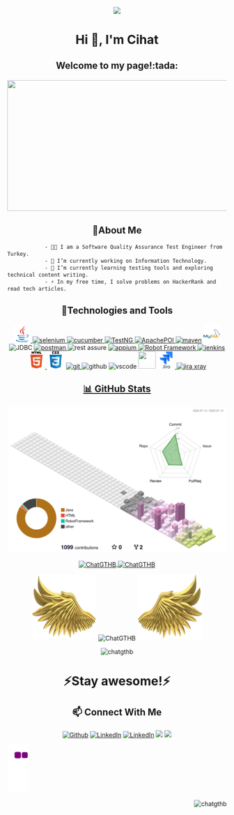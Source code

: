 <p align="center"><img src="https://camo.githubusercontent.com/31a2f49c2960bd98e115c536f78f1781d631d2097cbbd73cb006be1aa526246b/68747470733a2f2f692e696d6775722e636f6d2f4136625747466c2e676966"/>

<h1 align="center">Hi 👋, I'm Cihat</h1>
<h2> <p align="center">Welcome to my page!:tada:</p></h2>
<div align="center">
  <img src="https://media.giphy.com/media/dWesBcTLavkZuG35MI/giphy.gif" width="600" height="300"/>
</div>
<h2 align="center">🎤About Me</h2>

				- 👨‍💻 I am a Software Quality Assurance Test Engineer from Turkey.
				- 🔭 I’m currently working on Information Technology.
				- 🌱 I’m currently learning testing tools and exploring technical content writing.
				- ⚡ In my free time, I solve problems on HackerRank and read tech articles.
			
<h2><p align="center">🧰Technologies and Tools</p></h2>				
				
<p align="center"> 
	<a href="https://www.java.com" target="_blank" rel="noreferrer"> <img src="https://raw.githubusercontent.com/devicons/devicon/master/icons/java/java-original.svg" alt="java" width="40" height="40"/> </a> 
	<a href="https://www.selenium.dev" target="_blank" rel="noreferrer"> <img src="https://raw.githubusercontent.com/detain/svg-logos/780f25886640cef088af994181646db2f6b1a3f8/svg/selenium-logo.svg" alt="selenium" width="40" height="40"/> </a>
	<a href="https://cucumber.io/" target="_blank" rel="noreferrer"> <img src="https://images.g2crowd.com/uploads/product/image/large_detail/large_detail_c40984fae76060168e91322094f05421/cucumber.png" alt="cucumber" width="40" height="40"/> </a>
	<a href="https://testng.org/doc/" target="_blank" rel="noreferrer"> <img src="https://i0.wp.com/blog.knoldus.com/wp-content/uploads/2020/01/TESTNG.png?resize=1024%2C576&ssl=1" alt="TestNG" width="40" height="40"/> </a>
 <a href="https://poi.apache.org/" target="_blank" rel="noreferrer"> <img src="https://static.javatpoint.com/apache-poi/images/apache-poi-tutorial.png" alt="ApachePOI" width="40" height="40"/> </a>
<a href="https://maven.apache.org/" target="_blank" rel="noreferrer"><img src="https://e7.pngegg.com/pngimages/968/16/png-clipart-apache-maven-apache-ant-gradle-apache-http-server-apache-ivy-apache-maven-text-orange-thumbnail.png" alt="maven" width="40" height="40"/></a>
		<a href="https://www.mysql.com/" target="_blank" rel="noreferrer"> <img src="https://raw.githubusercontent.com/devicons/devicon/master/icons/mysql/mysql-original-wordmark.svg" alt="mysql" width="40" height="40"/> </a> 
	<img src="https://www.labeeb-iot.com/wp-content/uploads/2017/04/JDBC-256-1.png" alt="JDBC" width="40" height="40"/> 
	<a href="https://postman.com" target="_blank" rel="noreferrer"> <img src="https://www.vectorlogo.zone/logos/getpostman/getpostman-icon.svg" alt="postman" width="40" height="40"/> </a> 
		<img src="https://avatars.githubusercontent.com/u/19369327?s=280&v=4" alt="rest assure" width="40" height="40"/>
	<a href="http://appium.io/docs/en/2.0/" target="_blank" rel="noreferrer"> <img src="https://e7.pngegg.com/pngimages/372/674/png-clipart-appium-test-automation-software-testing-selenium-calabash-purple-violet-thumbnail.png" alt="appium" width="40" height="40"/> </a> 
	<a href="https://robotframework.org/" target="_blank" rel="noreferrer"> <img src="https://upload.wikimedia.org/wikipedia/commons/e/e4/Robot-framework-logo.png?20180323153902" alt="Robot Framework" width="40" height="40"/> </a> 
	<a href="https://www.jenkins.io" target="_blank" rel="noreferrer"> <img src="https://www.vectorlogo.zone/logos/jenkins/jenkins-icon.svg" alt="jenkins" width="40" height="40"/> </a> 
	<a href="https://www.w3.org/html/" target="_blank" rel="noreferrer"> <img src="https://raw.githubusercontent.com/devicons/devicon/master/icons/html5/html5-original-wordmark.svg" alt="html5" width="40" height="40"/> </a>
	<a href="https://www.w3schools.com/css/" target="_blank" rel="noreferrer"> <img src="https://raw.githubusercontent.com/devicons/devicon/master/icons/css3/css3-original-wordmark.svg" alt="css3" width="40" height="40"/></a> 
	<a href="https://git-scm.com/" target="_blank" rel="noreferrer"> <img src="https://www.vectorlogo.zone/logos/git-scm/git-scm-icon.svg" alt="git" width="40" height="40"/> </a>
	<img src="https://github.githubassets.com/images/modules/logos_page/GitHub-Mark.png" alt="github" width="40" height="40"/>
	<img src="https://code.visualstudio.com/assets/images/code-stable.png" alt="vscode" width="40" height="40"/>
	<img src="https://brandslogos.com/wp-content/uploads/images/large/intellij-idea-logo.png" width="40" height="40"/>
	<a href="https://www.atlassian.com/software/jira" target="_blank" rel="noreferrer"> <img src="https://raw.githubusercontent.com/devicons/devicon/master/icons/jira/jira-original-wordmark.svg" alt="Jira" width="40" height="40"/>
<img src="https://is4-ssl.mzstatic.com/image/thumb/Purple123/v4/7d/de/96/7dde9601-aeb7-7ce6-9141-d0664014b017/source/60x60bb.jpg" alt="jira xray" width="40" height="40"/></p>

<h2><p align="center">📊 GitHub Stats</p></h2>

![](./profile-3d-contrib/profile-season-animate.svg)

<p align="center">
	<a href="https://github.com/ChatGTHB">
		  <img height="165em" align="center" src="https://github-readme-stats.vercel.app/api?username=ChatGTHB&show_icons=true&locale=en&include_all_commits=true&count_private=true" alt="ChatGTHB"/>
		  <img height="165em" align="center" src="https://github-readme-stats.vercel.app/api/top-langs?username=ChatGTHB&show_icons=true&locale=en&layout=compact&langs_count=8" alt="ChatGTHB"/></a>
		  <p align="center">
  <img height="150" width="150" src="WEBP/left.webp">
  <img align="center" src="https://github-readme-streak-stats.herokuapp.com/?user=ChatGTHB&" alt="ChatGTHB"/>
  <img height="150" width="150" src="WEBP/right.webp">
</p>
 
	        
<p align="center"<a href="https://github.com/ryo-ma/github-profile-trophy"><img src="https://github-profile-trophy.vercel.app/?username=chatgthb&title=Commits,Repositories,PullRequest,Reviews,Followers,MultiLanguage"alt="chatgthb"/</a</p>

<h1> <p align="center"> ⚡️Stay awesome!⚡️</p></h1>

<h2><p align="center">📫 Connect With Me</p></h2>
<p align="center"> <a href="https://github.com/ChatGTHB" target="_blank"><img alt="Github" src="https://img.shields.io/badge/GitHub-%2312100E.svg?&style=for-the-badge&logo=Github&logoColor=white" /></a> 
	 <a href="https://www.linkedin.com/in/cihatkose/" target="_blank"><img alt="LinkedIn" src="https://img.shields.io/badge/linkedin-%230077B5.svg?&style=for-the-badge&logo=linkedin&logoColor=white" /></a> 
	<a href="https://www.hackerrank.com/cihatkose" target="_blank"><img alt="LinkedIn" src="https://img.shields.io/badge/-Hackerrank-2EC866?style=for-the-badge&logo=HackerRank&logoColor=white" /></a> 
	   <a href = "mailto:cihat.kose@hotmail.com"> <img src="https://img.shields.io/badge/Microsoft_Outlook-0078D4?style=for-the-badge&logo=microsoft-outlook&logoColor=white"></a>
    	 <a href = "mailto: cihatkose2000@gmail.com"><img src="https://img.shields.io/badge/-Gmail-%23333?style=for-the-badge&logo=gmail&logoColor=red" target="_blank"></a>
</br></p>

  
![snake gif](https://github.com/ChatGTHB/ChatGTHB/blob/output/github-contribution-grid-snake.gif)


<p align="right"> <img src="https://komarev.com/ghpvc/?username=chatgthb&label=Profile%20views&color=0e75b6&style=for-the-badge" alt="chatgthb" /> </p>











